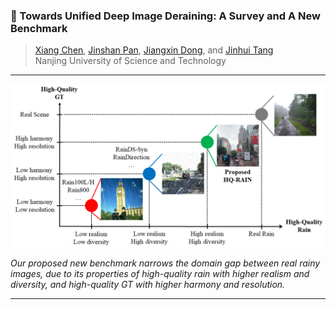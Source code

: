 ### 📖 Towards Unified Deep Image Deraining: A Survey and A New Benchmark
> [Xiang Chen](https://cschenxiang.github.io/), [Jinshan Pan](https://jspan.github.io/), [Jiangxin Dong](https://scholar.google.com/citations?user=ruebFVEAAAAJ&hl=zh-CN&oi=ao), and [Jinhui Tang](https://scholar.google.com/citations?user=ByBLlEwAAAAJ&hl=zh-CN) <br>
> Nanjing University of Science and Technology

---
<p align="center">
  <img width="800" src="./img/overview.png">
</p>

*Our proposed new benchmark narrows the domain gap between real rainy images, due to its properties of high-quality rain with higher realism and diversity, and high-quality GT with higher harmony and resolution.*

---

